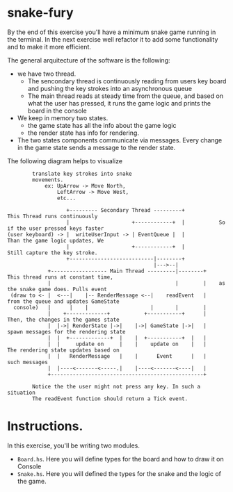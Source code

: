 # snake-fury
By the end of this exercise you'll have a minimum snake game running in the terminal. In the next exercise well refactor it to add some functionality and to make it more efficient. 

The general arquitecture of the software is the following:
- we have two thread. 
    - The sencondary thread is continuously reading from users key board and pushing the key strokes into an asynchronous queue
    - The main thread reads at steady time from the queue, and based on what the user has pressed, it runs the game logic and prints the board in the console
- We keep in memory two states.
    - the game state has all the info about the game logic
    - the render state has info for rendering. 
- The two states components communicate via messages. Every change in the game state sends a message to the render state.

The following diagram helps to visualize

```
        translate key strokes into snake
        movements. 
            ex: UpArrow -> Move North, 
                LeftArrow -> Move West, 
                etc...

                   +--------- Secondary Thread ---------+           This Thread runs continuously
                   |                    +------------+  |           So if the user pressed keys faster
(user keyboard) -> |  writeUserInput -> | EventQueue |  |           Than the game logic updates, We
                   |                    +------------+  |           Still capture the key stroke.
                   +---------------------------|--------+
                                               |--->--|  
             +------------------ Main Thread ---------|--------+    This thread runs at constant time,  
             |                                        |        |    as the snake game does. Pulls event
 (draw to <- |  <---|    |-- RenderMessage <--|    readEvent   |    from the queue and updates GameState
  console)   |      |    |                    |       |        |    
             |    +-------------+           +-----------+      |    Then, the changes in the games state
             |  |->| RenderState |->|    |->| GameState |->|   |    spawn messages for the rendering state
             |  |  +-------------+  |    |  +-----------+  |   |    
             |  |     update on     |    |    update on    |   |    The rendering state updates based on
             |  |   RenderMessage   |    |      Event      |   |    such messages
             |  |----<-------<-----.|    |----<-------<----|   |
             +-------------------------------------------------+ 

        Notice the the user might not press any key. In such a situation
        The readEvent function should return a Tick event. 

```

# Instructions.

In this exercise, you'll be writing two modules. 
- `Board.hs`. Here you will define types for the board and how to draw it on Console
- `Snake.hs`. Here you will defined the types for the snake and the logic of the game.

